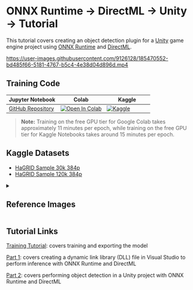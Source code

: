 # ONNX Runtime → DirectML → Unity → Tutorial
This tutorial covers creating an object detection plugin for a [Unity](https://unity.com/) game engine project using [ONNX Runtime](https://onnxruntime.ai/docs/) and [DirectML](https://docs.microsoft.com/en-us/windows/ai/directml/dml).



https://user-images.githubusercontent.com/9126128/185470552-bd485f66-5181-4767-b5c4-4e38d04d896d.mp4



## Training Code

| Jupyter Notebook                                             | Colab                                                        | &nbsp;&nbsp;&nbsp;&nbsp;&nbsp;&nbsp;&nbsp;&nbsp;Kaggle&nbsp;&nbsp;&nbsp;&nbsp;&nbsp;&nbsp;&nbsp;&nbsp; |
| ------------------------------------------------------------ | ------------------------------------------------------------ | ------------------------------------------------------------ |
| [GitHub Repository](https://github.com/cj-mills/icevision-openvino-unity-tutorial/blob/main/notebooks/Icevision-YOLOX-to-OpenVINO-Tutorial-HaGRID.ipynb) | [![Open In Colab](https://colab.research.google.com/assets/colab-badge.svg)](https://colab.research.google.com/github/cj-mills/icevision-openvino-unity-tutorial/blob/main/notebooks/Icevision-YOLOX-to-OpenVINO-Tutorial-HaGRID-Colab.ipynb) | [![Kaggle](https://kaggle.com/static/images/open-in-kaggle.svg)](https://kaggle.com/kernels/welcome?src=https://github.com/cj-mills/icevision-openvino-unity-tutorial/blob/main/notebooks/Icevision-YOLOX-to-OpenVINO-Tutorial-HaGRID-Kaggle.ipynb) |

> **Note:** Training on the free GPU tier for Google Colab takes approximately 11 minutes per epoch, while training on the free GPU tier for Kaggle Notebooks takes around 15 minutes per epoch.



## Kaggle Datasets

* [HaGRID Sample 30k 384p](https://www.kaggle.com/datasets/innominate817/hagrid-sample-30k-384p)
* [HaGRID Sample 120k 384p](https://www.kaggle.com/datasets/innominate817/hagrid-sample-120k-384p)


<details><summary><h2>Reference Images</h2></summary><br/>

| Class    | Image                                              |
| --------- | ------------------------------------------------------------ |
| call    | ![call](./images/call.jpg) |
| dislike         | ![dislike](./images/dislike.jpg) |
| fist    | ![ fist](./images/fist.jpg) |
| four         | ![four](./images/four.jpg) |
| like         | ![ like](./images/like.jpg) |
| mute         | ![ mute](./images/mute.jpg) |
| ok    | ![ ok](./images/ok.jpg) |
| one         | ![ one](./images/one.jpg) |
| palm         | ![ palm](./images/palm.jpg) |
| peace         | ![peace](./images/peace.jpg) |
| peace_inverted         | ![peace_inverted](./images/peace_inverted.jpg) |
| rock         | ![rock](./images/rock.jpg) |
| stop         | ![stop](./images/stop.jpg) |
| stop_inverted         | ![stop_inverted](./images/stop_inverted.jpg) |
| three         | ![three](./images/three.jpg) |
| three2         | ![three2](./images/three2.jpg) |
| two_up         | ![ two_up](./images/two_up.jpg) |
| two_up_inverted         | ![two_up_inverted](./images/two_up_inverted.jpg) |
</details>





## Tutorial Links

[Training Tutorial](https://christianjmills.com/posts/icevision-openvino-unity-tutorial/part-1/): covers training and exporting the model

[Part 1](https://christianjmills.com/posts/onnx-directml-unity-tutorial/part-1/): covers creating a dynamic link library (DLL) file in Visual Studio to perform inference with ONNX Runtime and DirectML

[Part 2](https://christianjmills.com/posts/onnx-directml-unity-tutorial/part-2/): covers performing object detection in a Unity project with ONNX Runtime and DirectML
